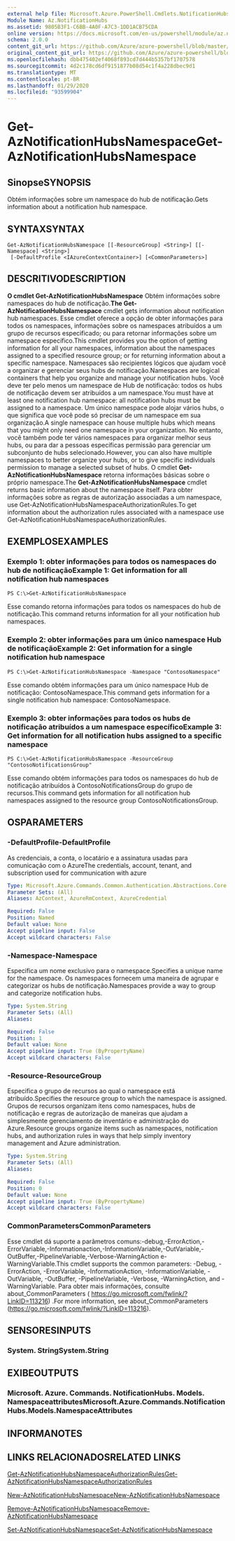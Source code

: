 ```yaml
---
external help file: Microsoft.Azure.PowerShell.Cmdlets.NotificationHubs.dll-Help.xml
Module Name: Az.NotificationHubs
ms.assetid: 9805B3F1-C6BB-4A0F-A7C3-1DD1ACB75CDA
online version: https://docs.microsoft.com/en-us/powershell/module/az.notificationhubs/get-aznotificationhubsnamespace
schema: 2.0.0
content_git_url: https://github.com/Azure/azure-powershell/blob/master/src/NotificationHubs/NotificationHubs/help/Get-AzNotificationHubsNamespace.md
original_content_git_url: https://github.com/Azure/azure-powershell/blob/master/src/NotificationHubs/NotificationHubs/help/Get-AzNotificationHubsNamespace.md
ms.openlocfilehash: dbb475402ef4068f893cd7d444b5357bf1707578
ms.sourcegitcommit: 4d2c178cd6df9151877b08d54c1f4a228dbec9d1
ms.translationtype: MT
ms.contentlocale: pt-BR
ms.lasthandoff: 01/29/2020
ms.locfileid: "93599904"
---
```

# <span data-ttu-id="bfc24-101">Get-AzNotificationHubsNamespace</span><span class="sxs-lookup"><span data-stu-id="bfc24-101">Get-AzNotificationHubsNamespace</span></span>

## <span data-ttu-id="bfc24-102">Sinopse</span><span class="sxs-lookup"><span data-stu-id="bfc24-102">SYNOPSIS</span></span>
<span data-ttu-id="bfc24-103">Obtém informações sobre um namespace do hub de notificação.</span><span class="sxs-lookup"><span data-stu-id="bfc24-103">Gets information about a notification hub namespace.</span></span>

## <span data-ttu-id="bfc24-104">SYNTAX</span><span class="sxs-lookup"><span data-stu-id="bfc24-104">SYNTAX</span></span>

```
Get-AzNotificationHubsNamespace [[-ResourceGroup] <String>] [[-Namespace] <String>]
 [-DefaultProfile <IAzureContextContainer>] [<CommonParameters>]
```

## <span data-ttu-id="bfc24-105">DESCRITIVO</span><span class="sxs-lookup"><span data-stu-id="bfc24-105">DESCRIPTION</span></span>
<span data-ttu-id="bfc24-106">**O cmdlet Get-AzNotificationHubsNamespace** Obtém informações sobre namespaces do hub de notificação.</span><span class="sxs-lookup"><span data-stu-id="bfc24-106">**The Get-AzNotificationHubsNamespace** cmdlet gets information about notification hub namespaces.</span></span>
<span data-ttu-id="bfc24-107">Esse cmdlet oferece a opção de obter informações para todos os namespaces, informações sobre os namespaces atribuídos a um grupo de recursos especificado; ou para retornar informações sobre um namespace específico.</span><span class="sxs-lookup"><span data-stu-id="bfc24-107">This cmdlet provides you the option of getting information for all your namespaces, information about the namespaces assigned to a specified resource group; or for returning information about a specific namespace.</span></span>
<span data-ttu-id="bfc24-108">Namespaces são recipientes lógicos que ajudam você a organizar e gerenciar seus hubs de notificação.</span><span class="sxs-lookup"><span data-stu-id="bfc24-108">Namespaces are logical containers that help you organize and manage your notification hubs.</span></span>
<span data-ttu-id="bfc24-109">Você deve ter pelo menos um namespace de Hub de notificação: todos os hubs de notificação devem ser atribuídos a um namespace.</span><span class="sxs-lookup"><span data-stu-id="bfc24-109">You must have at least one notification hub namespace: all notification hubs must be assigned to a namespace.</span></span>
<span data-ttu-id="bfc24-110">Um único namespace pode alojar vários hubs, o que significa que você pode só precisar de um namespace em sua organização.</span><span class="sxs-lookup"><span data-stu-id="bfc24-110">A single namespace can house multiple hubs which means that you might only need one namespace in your organization.</span></span>
<span data-ttu-id="bfc24-111">No entanto, você também pode ter vários namespaces para organizar melhor seus hubs, ou para dar a pessoas específicas permissão para gerenciar um subconjunto de hubs selecionado.</span><span class="sxs-lookup"><span data-stu-id="bfc24-111">However, you can also have multiple namespaces to better organize your hubs, or to give specific individuals permission to manage a selected subset of hubs.</span></span>
<span data-ttu-id="bfc24-112">O cmdlet **Get-AzNotificationHubsNamespace** retorna informações básicas sobre o próprio namespace.</span><span class="sxs-lookup"><span data-stu-id="bfc24-112">The **Get-AzNotificationHubsNamespace** cmdlet returns basic information about the namespace itself.</span></span>
<span data-ttu-id="bfc24-113">Para obter informações sobre as regras de autorização associadas a um namespace, use Get-AzNotificationHubsNamespaceAuthorizationRules.</span><span class="sxs-lookup"><span data-stu-id="bfc24-113">To get information about the authorization rules associated with a namespace use Get-AzNotificationHubsNamespaceAuthorizationRules.</span></span>

## <span data-ttu-id="bfc24-114">EXEMPLOS</span><span class="sxs-lookup"><span data-stu-id="bfc24-114">EXAMPLES</span></span>

### <span data-ttu-id="bfc24-115">Exemplo 1: obter informações para todos os namespaces do hub de notificação</span><span class="sxs-lookup"><span data-stu-id="bfc24-115">Example 1: Get information for all notification hub namespaces</span></span>
```
PS C:\>Get-AzNotificationHubsNamespace
```

<span data-ttu-id="bfc24-116">Esse comando retorna informações para todos os namespaces do hub de notificação.</span><span class="sxs-lookup"><span data-stu-id="bfc24-116">This command returns information for all your notification hub namespaces.</span></span>

### <span data-ttu-id="bfc24-117">Exemplo 2: obter informações para um único namespace Hub de notificação</span><span class="sxs-lookup"><span data-stu-id="bfc24-117">Example 2: Get information for a single notification hub namespace</span></span>
```
PS C:\>Get-AzNotificationHubsNamespace -Namespace "ContosoNamespace"
```

<span data-ttu-id="bfc24-118">Esse comando obtém informações para um único namespace Hub de notificação: ContosoNamespace.</span><span class="sxs-lookup"><span data-stu-id="bfc24-118">This command gets information for a single notification hub namespace: ContosoNamespace.</span></span>

### <span data-ttu-id="bfc24-119">Exemplo 3: obter informações para todos os hubs de notificação atribuídos a um namespace específico</span><span class="sxs-lookup"><span data-stu-id="bfc24-119">Example 3: Get information for all notification hubs assigned to a specific namespace</span></span>
```
PS C:\>Get-AzNotificationHubsNamespace -ResourceGroup "ContosoNotificationsGroup"
```

<span data-ttu-id="bfc24-120">Esse comando obtém informações para todos os namespaces do hub de notificação atribuídos à ContosoNotificationsGroup do grupo de recursos.</span><span class="sxs-lookup"><span data-stu-id="bfc24-120">This command gets information for all notification hub namespaces assigned to the resource group ContosoNotificationsGroup.</span></span>

## <span data-ttu-id="bfc24-121">OS</span><span class="sxs-lookup"><span data-stu-id="bfc24-121">PARAMETERS</span></span>

### <span data-ttu-id="bfc24-122">-DefaultProfile</span><span class="sxs-lookup"><span data-stu-id="bfc24-122">-DefaultProfile</span></span>
<span data-ttu-id="bfc24-123">As credenciais, a conta, o locatário e a assinatura usadas para comunicação com o Azure</span><span class="sxs-lookup"><span data-stu-id="bfc24-123">The credentials, account, tenant, and subscription used for communication with azure</span></span>

```yaml
Type: Microsoft.Azure.Commands.Common.Authentication.Abstractions.Core.IAzureContextContainer
Parameter Sets: (All)
Aliases: AzContext, AzureRmContext, AzureCredential

Required: False
Position: Named
Default value: None
Accept pipeline input: False
Accept wildcard characters: False
```

### <span data-ttu-id="bfc24-124">-Namespace</span><span class="sxs-lookup"><span data-stu-id="bfc24-124">-Namespace</span></span>
<span data-ttu-id="bfc24-125">Especifica um nome exclusivo para o namespace.</span><span class="sxs-lookup"><span data-stu-id="bfc24-125">Specifies a unique name for the namespace.</span></span>
<span data-ttu-id="bfc24-126">Os namespaces fornecem uma maneira de agrupar e categorizar os hubs de notificação.</span><span class="sxs-lookup"><span data-stu-id="bfc24-126">Namespaces provide a way to group and categorize notification hubs.</span></span>

```yaml
Type: System.String
Parameter Sets: (All)
Aliases:

Required: False
Position: 1
Default value: None
Accept pipeline input: True (ByPropertyName)
Accept wildcard characters: False
```

### <span data-ttu-id="bfc24-127">-Resource</span><span class="sxs-lookup"><span data-stu-id="bfc24-127">-ResourceGroup</span></span>
<span data-ttu-id="bfc24-128">Especifica o grupo de recursos ao qual o namespace está atribuído.</span><span class="sxs-lookup"><span data-stu-id="bfc24-128">Specifies the resource group to which the namespace is assigned.</span></span>
<span data-ttu-id="bfc24-129">Grupos de recursos organizam itens como namespaces, hubs de notificação e regras de autorização de maneiras que ajudam a simplesmente gerenciamento de inventário e administração do Azure.</span><span class="sxs-lookup"><span data-stu-id="bfc24-129">Resource groups organize items such as namespaces, notification hubs, and authorization rules in ways that help simply inventory management and Azure administration.</span></span>

```yaml
Type: System.String
Parameter Sets: (All)
Aliases:

Required: False
Position: 0
Default value: None
Accept pipeline input: True (ByPropertyName)
Accept wildcard characters: False
```

### <span data-ttu-id="bfc24-130">CommonParameters</span><span class="sxs-lookup"><span data-stu-id="bfc24-130">CommonParameters</span></span>
<span data-ttu-id="bfc24-131">Esse cmdlet dá suporte a parâmetros comuns:-debug,-ErrorAction,-ErrorVariable,-Informationaction,-InformationVariable,-OutVariable,-OutBuffer,-PipelineVariable,-Verbose-WarningAction e-WarningVariable.</span><span class="sxs-lookup"><span data-stu-id="bfc24-131">This cmdlet supports the common parameters: -Debug, -ErrorAction, -ErrorVariable, -InformationAction, -InformationVariable, -OutVariable, -OutBuffer, -PipelineVariable, -Verbose, -WarningAction, and -WarningVariable.</span></span> <span data-ttu-id="bfc24-132">Para obter mais informações, consulte about_CommonParameters ( https://go.microsoft.com/fwlink/?LinkID=113216) .</span><span class="sxs-lookup"><span data-stu-id="bfc24-132">For more information, see about_CommonParameters (https://go.microsoft.com/fwlink/?LinkID=113216).</span></span>

## <span data-ttu-id="bfc24-133">SENSORES</span><span class="sxs-lookup"><span data-stu-id="bfc24-133">INPUTS</span></span>

### <span data-ttu-id="bfc24-134">System. String</span><span class="sxs-lookup"><span data-stu-id="bfc24-134">System.String</span></span>

## <span data-ttu-id="bfc24-135">EXIBE</span><span class="sxs-lookup"><span data-stu-id="bfc24-135">OUTPUTS</span></span>

### <span data-ttu-id="bfc24-136">Microsoft. Azure. Commands. NotificationHubs. Models. Namespaceattributes</span><span class="sxs-lookup"><span data-stu-id="bfc24-136">Microsoft.Azure.Commands.NotificationHubs.Models.NamespaceAttributes</span></span>

## <span data-ttu-id="bfc24-137">INFORMA</span><span class="sxs-lookup"><span data-stu-id="bfc24-137">NOTES</span></span>

## <span data-ttu-id="bfc24-138">LINKS RELACIONADOS</span><span class="sxs-lookup"><span data-stu-id="bfc24-138">RELATED LINKS</span></span>

[<span data-ttu-id="bfc24-139">Get-AzNotificationHubsNamespaceAuthorizationRules</span><span class="sxs-lookup"><span data-stu-id="bfc24-139">Get-AzNotificationHubsNamespaceAuthorizationRules</span></span>](./Get-AzNotificationHubsNamespaceAuthorizationRules.md)

[<span data-ttu-id="bfc24-140">New-AzNotificationHubsNamespace</span><span class="sxs-lookup"><span data-stu-id="bfc24-140">New-AzNotificationHubsNamespace</span></span>](./New-AzNotificationHubsNamespace.md)

[<span data-ttu-id="bfc24-141">Remove-AzNotificationHubsNamespace</span><span class="sxs-lookup"><span data-stu-id="bfc24-141">Remove-AzNotificationHubsNamespace</span></span>](./Remove-AzNotificationHubsNamespace.md)

[<span data-ttu-id="bfc24-142">Set-AzNotificationHubsNamespace</span><span class="sxs-lookup"><span data-stu-id="bfc24-142">Set-AzNotificationHubsNamespace</span></span>](./Set-AzNotificationHubsNamespace.md)


